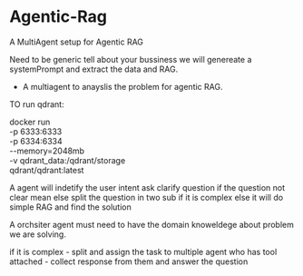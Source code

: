 # Agentic-Rag
A MultiAgent setup for Agentic RAG



Need to be generic tell about your bussiness we will genereate a systemPrompt and extract the data and RAG.

- A multiagent to anayslis the problem for agentic RAG.




TO run qdrant:

docker run \
  -p 6333:6333 \
  -p 6334:6334 \
  --memory=2048mb \
  -v qdrant_data:/qdrant/storage \
  qdrant/qdrant:latest





A agent will indetify the user intent ask clarify question if the question not clear mean else split the question in two sub if it is complex
else it will do simple RAG and find the solution 

A orchsiter agent must need to have the domain knoweldege about problem we are solving.

if it is complex
    - split and assign the task to multiple agent who has tool attached
    - collect response from them and answer the question 